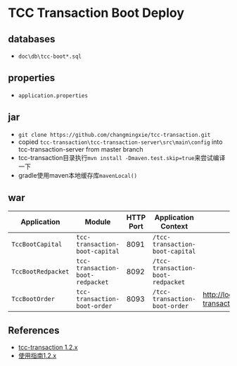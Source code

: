 # TCC Transaction Boot Deploy

## databases
- `doc\db\tcc-boot*.sql`

## properties
- `application.properties`

## jar
- `git clone https://github.com/changmingxie/tcc-transaction.git`
- copied `tcc-transaction\tcc-transaction-server\src\main\config` into tcc-transaction-server from master branch
- tcc-transaction目录执行`mvn install -Dmaven.test.skip=true`来尝试编译一下
- gradle使用maven本地缓存库`mavenLocal()`

## war
Application | Module | HTTP Port | Application Context | Url
----|----|----|----|----
`TccBootCapital` | `tcc-transaction-boot-capital` | 8091 | `/tcc-transaction-boot-capital` | 
`TccBootRedpacket` | `tcc-transaction-boot-redpacket` | 8092 | `/tcc-transaction-boot-redpacket` | 
`TccBootOrder` | `tcc-transaction-boot-order` | 8093 | `/tcc-transaction-boot-order`  | [http://localhost:8093/tcc-transaction-boot-order/](http://localhost:8093/tcc-transaction-boot-order/)

## References
- [tcc-transaction 1.2.x](https://github.com/changmingxie/tcc-transaction/tree/master-1.2.x)
- [使用指南1.2.x](https://github.com/changmingxie/tcc-transaction/wiki/%E4%BD%BF%E7%94%A8%E6%8C%87%E5%8D%971.2.x)